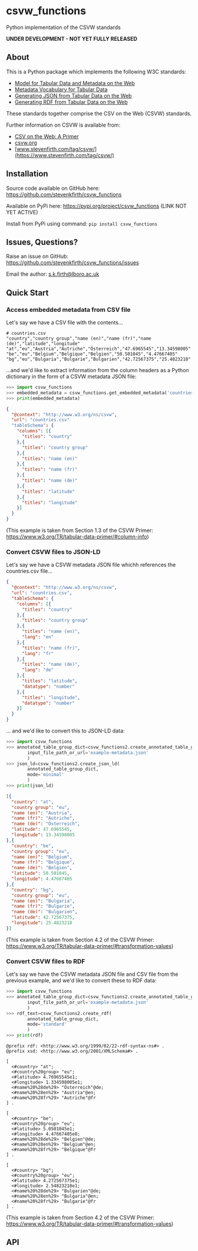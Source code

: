 # csvw_functions
Python implementation of the CSVW standards

**UNDER DEVELOPMENT - NOT YET FULLY RELEASED**

## About

This is a Python package which implements the following W3C standards:

- [Model for Tabular Data and Metadata on the Web](https://www.w3.org/TR/2015/REC-tabular-data-model-20151217/)
- [Metadata Vocabulary for Tabular Data](https://www.w3.org/TR/2015/REC-tabular-metadata-20151217/)
- [Generating JSON from Tabular Data on the Web](https://www.w3.org/TR/2015/REC-csv2json-20151217/)
- [Generating RDF from Tabular Data on the Web](https://www.w3.org/TR/2015/REC-csv2rdf-20151217/)

These standards together comprise the CSV on the Web (CSVW) standards.

Further information on CSVW is available from:

- [CSV on the Web: A Primer](https://www.w3.org/TR/tabular-data-primer/)
- [csvw.org](https://csvw.org/)
- [www.stevenfirth.com/tag/csvw/](https://www.stevenfirth.com/tag/csvw/)


## Installation

Source code available on GitHub here: https://github.com/stevenkfirth/csvw_functions

Available on PyPi here: https://pypi.org/project/csvw_functions (LINK NOT YET ACTIVE)

Install from PyPi using command: `pip install csvw_functions`


## Issues, Questions?

Raise an issue on GitHub: https://github.com/stevenkfirth/csvw_functions/issues

Email the author: s.k.firth@lboro.ac.uk


## Quick Start

### Access embedded metadata from CSV file

Let's say we have a CSV file with the contents...

```
# countries.csv
"country","country group","name (en)","name (fr)","name (de)","latitude","longitude"
"at","eu","Austria","Autriche","Österreich","47.6965545","13.34598005"
"be","eu","Belgium","Belgique","Belgien","50.501045","4.47667405"
"bg","eu","Bulgaria","Bulgarie","Bulgarien","42.72567375","25.4823218"
```

...and we'd like to extract information from the column headers as a Python dictionary in the form of a CSVW metadata JSON file:

```python
>>> import csvw_functions
>>> embedded_metadata = csvw_functions.get_embedded_metadata('countries.csv')
>>> print(embedded_metadata)
```
```json
{
  "@context": "http://www.w3.org/ns/csvw",
  "url": "countries.csv"
  "tableSchema": {
    "columns": [{
      "titles": "country"
    },{
      "titles": "country group"
    },{
      "titles": "name (en)"
    },{
      "titles": "name (fr)"
    },{
      "titles": "name (de)"
    },{
      "titles": "latitude"
    },{
      "titles": "longitude"
    }]
  }
}
```

(This example is taken from Section 1.3 of the CSVW Primer: https://www.w3.org/TR/tabular-data-primer/#column-info) 


### Convert CSVW files to JSON-LD

Let's say we have a CSVW metadata JSON file whichh references the countries.csv file...

```json
{
  "@context": "http://www.w3.org/ns/csvw",
  "url": "countries.csv",
  "tableSchema": {
    "columns": [{
      "titles": "country"
    },{
      "titles": "country group"
    },{
      "titles": "name (en)",
      "lang": "en"
    },{
      "titles": "name (fr)",
      "lang": "fr"
    },{
      "titles": "name (de)",
      "lang": "de"
    },{
      "titles": "latitude",
      "datatype": "number"
    },{
      "titles": "longitude",
      "datatype": "number"
    }]
  }
}

```

... and we'd like to convert this to JSON-LD data:

```python
>>> import csvw_functions
>>> annotated_table_group_dict=csvw_functions2.create_annotated_table_group(
        input_file_path_or_url='example-metadata.json'
        )
>>> json_ld=csvw_functions2.create_json_ld(
        annotated_table_group_dict,
        mode='minimal'
        )
>>> print(json_ld)
```
```json
[{
  "country": "at",
  "country group": "eu",
  "name (en)": "Austria",
  "name (fr)": "Autriche",
  "name (de)": "Österreich",
  "latitude": 47.6965545,
  "longitude": 13.34598005
},{
  "country": "be",
  "country group": "eu",
  "name (en)": "Belgium",
  "name (fr)": "Belgique",
  "name (de)": "Belgien",
  "latitude": 50.501045,
  "longitude": 4.47667405
},{
  "country": "bg",
  "country group": "eu",
  "name (en)": "Bulgaria",
  "name (fr)": "Bulgarie",
  "name (de)": "Bulgarien",
  "latitude": 42.72567375,
  "longitude": 25.4823218
}]
```

(This example is taken from Section 4.2 of the CSVW Primer: https://www.w3.org/TR/tabular-data-primer/#transformation-values)

### Convert CSVW files to RDF

Let's say we have the CSVW metadata JSON file and CSV file from the previous example, and we'd like to convert these to RDF data:

```python
>>> import csvw_functions
>>> annotated_table_group_dict=csvw_functions2.create_annotated_table_group(
        input_file_path_or_url='example-metadata.json'
        )
>>> rdf_text=csvw_functions2.create_rdf(
        annotated_table_group_dict,
        mode='standard'
        )
>>> print(rdf)
```
```
@prefix rdf: <http://www.w3.org/1999/02/22-rdf-syntax-ns#> .
@prefix xsd: <http://www.w3.org/2001/XMLSchema#> .

[
  <#country> "at";
  <#country%20group> "eu";
  <#latitude> 4.76965545e1;
  <#longitude> 1.334598005e1;
  <#name%20%28de%29> "Österreich"@de;
  <#name%20%28en%29> "Austria"@en;
  <#name%20%28fr%29> "Autriche"@fr
] .

[
  <#country> "be";
  <#country%20group> "eu";
  <#latitude> 5.0501045e1;
  <#longitude> 4.47667405e0;
  <#name%20%28de%29> "Belgien"@de;
  <#name%20%28en%29> "Belgium"@en;
  <#name%20%28fr%29> "Belgique"@fr
] .

[
  <#country> "bg";
  <#country%20group> "eu";
  <#latitude> 4.272567375e1;
  <#longitude> 2.54823218e1;
  <#name%20%28de%29> "Bulgarien"@de;
  <#name%20%28en%29> "Bulgaria"@en;
  <#name%20%28fr%29> "Bulgarie"@fr
] .
```

(This example is taken from Section 4.2 of the CSVW Primer: https://www.w3.org/TR/tabular-data-primer/#transformation-values)

## API








